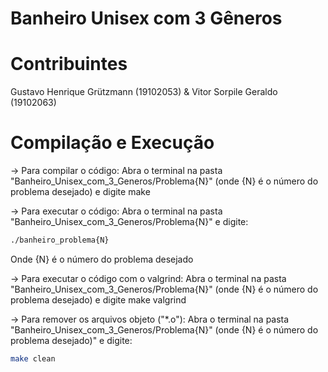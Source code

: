 # Banheiro Unisex com 3 Gêneros

# Contribuintes
Gustavo Henrique Grützmann (19102053) & Vitor Sorpile Geraldo (19102063)

# Compilação e Execução

-> Para compilar o código:
	Abra o terminal na pasta "Banheiro_Unisex_com_3_Generos/Problema{N}" (onde {N} é o número do problema desejado) e digite make
   

-> Para executar o código:
   Abra o terminal na pasta "Banheiro_Unisex_com_3_Generos/Problema{N}" e digite:
   ```bash
   ./banheiro_problema{N}
   ```
   Onde {N} é o número do problema desejado
   

-> Para executar o código com o valgrind:
   Abra o terminal na pasta "Banheiro_Unisex_com_3_Generos/Problema{N}" (onde {N} é o número do problema desejado) e digite make valgrind
   

-> Para remover os arquivos objeto ("*.o"):
   Abra o terminal na pasta "Banheiro_Unisex_com_3_Generos/Problema{N}" (onde {N} é o número do problema desejado)" e digite:
   ```bash
   make clean
   ```

